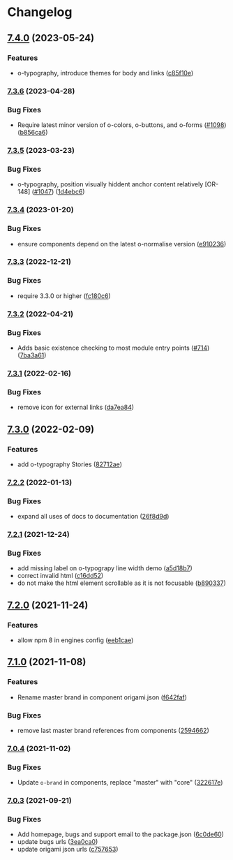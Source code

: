 # Changelog

## [7.4.0](https://www.github.com/Financial-Times/origami/compare/o-typography-v7.3.6...o-typography-v7.4.0) (2023-05-24)


### Features

* o-typography, introduce themes for body and links ([c85f10e](https://www.github.com/Financial-Times/origami/commit/c85f10ecb9f4ba88ce9b0995802961381eb1ced4))

### [7.3.6](https://www.github.com/Financial-Times/origami/compare/o-typography-v7.3.5...o-typography-v7.3.6) (2023-04-28)


### Bug Fixes

* Require latest minor version of o-colors, o-buttons, and o-forms ([#1098](https://www.github.com/Financial-Times/origami/issues/1098)) ([b856ca6](https://www.github.com/Financial-Times/origami/commit/b856ca66c9ec555f3c70833ffa35cb05cd19841f))

### [7.3.5](https://www.github.com/Financial-Times/origami/compare/o-typography-v7.3.4...o-typography-v7.3.5) (2023-03-23)


### Bug Fixes

* o-typography, position visually hiddent anchor content relatively [OR-148] ([#1047](https://www.github.com/Financial-Times/origami/issues/1047)) ([1d4ebc6](https://www.github.com/Financial-Times/origami/commit/1d4ebc65fb722278ef25f162350d17cdfbc8405a))

### [7.3.4](https://www.github.com/Financial-Times/origami/compare/o-typography-v7.3.3...o-typography-v7.3.4) (2023-01-20)


### Bug Fixes

* ensure components depend on the latest o-normalise version ([e910236](https://www.github.com/Financial-Times/origami/commit/e910236454318ce1bf198a06da7e76c0893c9142))

### [7.3.3](https://www.github.com/Financial-Times/origami/compare/o-typography-v7.3.2...o-typography-v7.3.3) (2022-12-21)


### Bug Fixes

* require 3.3.0 or higher ([fc180c6](https://www.github.com/Financial-Times/origami/commit/fc180c619755daa1b7bfe65509f354cf0de113bf))

### [7.3.2](https://www.github.com/Financial-Times/origami/compare/o-typography-v7.3.1...o-typography-v7.3.2) (2022-04-21)


### Bug Fixes

* Adds basic existence checking to most module entry points ([#714](https://www.github.com/Financial-Times/origami/issues/714)) ([7ba3a61](https://www.github.com/Financial-Times/origami/commit/7ba3a61d0de2a32d3a27a225fd4258b3820c7bda))

### [7.3.1](https://www.github.com/Financial-Times/origami/compare/o-typography-v7.3.0...o-typography-v7.3.1) (2022-02-16)


### Bug Fixes

* remove icon for external links ([da7ea84](https://www.github.com/Financial-Times/origami/commit/da7ea8441f16db163e4459183d263cefea40e6b6))

## [7.3.0](https://www.github.com/Financial-Times/origami/compare/o-typography-v7.2.2...o-typography-v7.3.0) (2022-02-09)


### Features

* add o-typography Stories ([82712ae](https://www.github.com/Financial-Times/origami/commit/82712ae95bf7d04c1751524113ac1a36fad88d98))

### [7.2.2](https://www.github.com/Financial-Times/origami/compare/o-typography-v7.2.1...o-typography-v7.2.2) (2022-01-13)


### Bug Fixes

* expand all uses of docs to documentation ([26f8d9d](https://www.github.com/Financial-Times/origami/commit/26f8d9d8cbbe3e78902d8c3951b37e08150a77bd))

### [7.2.1](https://www.github.com/Financial-Times/origami/compare/o-typography-v7.2.0...o-typography-v7.2.1) (2021-12-24)


### Bug Fixes

* add missing label on o-typograpy line width demo ([a5d18b7](https://www.github.com/Financial-Times/origami/commit/a5d18b7013674a390da72ebf76e3522fe273e975))
* correct invalid html ([c16dd52](https://www.github.com/Financial-Times/origami/commit/c16dd52b3f321a2384c9f1254fe11ecbeeead848))
* do not make the html element scrollable as it is not focusable ([b890337](https://www.github.com/Financial-Times/origami/commit/b8903370416c29622d7dd6cda00b3b1b00edd2bc))

## [7.2.0](https://www.github.com/Financial-Times/origami/compare/o-typography-v7.1.0...o-typography-v7.2.0) (2021-11-24)


### Features

* allow npm 8 in engines config ([eeb1cae](https://www.github.com/Financial-Times/origami/commit/eeb1cae6e7f0379e647f2b41240b1f294997d528))

## [7.1.0](https://www.github.com/Financial-Times/origami/compare/o-typography-v7.0.4...o-typography-v7.1.0) (2021-11-08)


### Features

* Rename master brand in component origami.json ([f642faf](https://www.github.com/Financial-Times/origami/commit/f642faf0574d84ea8185b56e6090c8015def27e6))


### Bug Fixes

* remove last master brand references from components ([2594662](https://www.github.com/Financial-Times/origami/commit/2594662843811d3c56cd4a50bebffe9481486e91))

### [7.0.4](https://www.github.com/Financial-Times/origami/compare/o-typography-v7.0.3...o-typography-v7.0.4) (2021-11-02)


### Bug Fixes

* Update `o-brand` in components, replace "master" with "core" ([322617e](https://www.github.com/Financial-Times/origami/commit/322617ea80f30a6825d9c36872e05574b871ea82))

### [7.0.3](https://www.github.com/Financial-Times/origami/compare/o-typography-v7.0.2...o-typography-v7.0.3) (2021-09-21)


### Bug Fixes

* Add homepage, bugs and support email to the package.json ([6c0de60](https://www.github.com/Financial-Times/origami/commit/6c0de60ebd6e64c4dd16d000fcc6b79412ce30f4))
* update bugs urls ([3ea0ca0](https://www.github.com/Financial-Times/origami/commit/3ea0ca03bcb6e55142a77387ad0fff5ddf056d44))
* update origami json urls ([c757653](https://www.github.com/Financial-Times/origami/commit/c7576532b5a14f0462d5346dfb63238be025602e))
